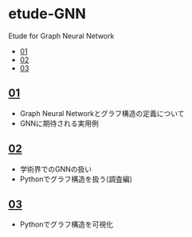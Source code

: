 # etude-GNN

Etude for Graph Neural Network

- [01](#01)
- [02](#02)
- [03](#03)

## [01](https://colab.research.google.com/github/shin-sforzando/etude-GNN/blob/master/GNN01.ipynb)

- Graph Neural Networkとグラフ構造の定義について
- GNNに期待される実用例

## [02](https://colab.research.google.com/github/shin-sforzando/etude-GNN/blob/master/GNN02.ipynb)

- 学術界でのGNNの扱い
- Pythonでグラフ構造を扱う(調査編)

## [03](https://colab.research.google.com/github/shin-sforzando/etude-GNN/blob/master/GNN03.ipynb)

- Pythonでグラフ構造を可視化
